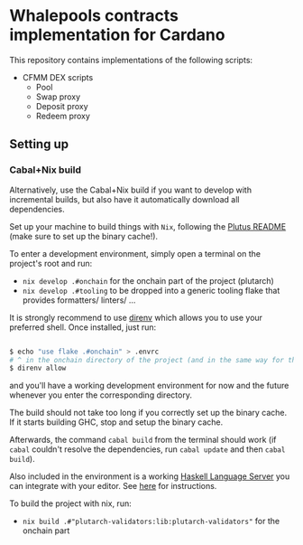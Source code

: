 # Whalepools contracts implementation for Cardano

This repository contains implementations of the following scripts:
* CFMM DEX scripts
   - Pool
   - Swap proxy
   - Deposit proxy
   - Redeem proxy

## Setting up

### Cabal+Nix build

Alternatively, use the Cabal+Nix build if you want to develop with incremental builds, but also have it automatically download all dependencies.

Set up your machine to build things with `Nix`, following the [Plutus README](https://github.com/input-output-hk/plutus/blob/master/README.adoc) (make sure to set up the binary cache!).

To enter a development environment, simply open a terminal on the project's root and run: 

- `nix develop .#onchain` for the onchain part of the project (plutarch)
- `nix develop .#tooling` to be dropped into a generic tooling flake that provides formatters/ linters/ ...


It is strongly recommend to use [direnv](https://github.com/direnv/direnv) which allows you to use your preferred shell. Once installed, just run:

```bash

$ echo "use flake .#onchain" > .envrc 
# ^ in the onchain directory of the project (and in the same way for the offchain project)
$ direnv allow
```

and you'll have a working development environment for now and the future whenever you enter the corresponding directory.

The build should not take too long if you correctly set up the binary cache. If it starts building GHC, stop and setup the binary cache.

Afterwards, the command `cabal build` from the terminal should work (if `cabal` couldn't resolve the dependencies, run `cabal update` and then `cabal build`).

Also included in the environment is a working [Haskell Language Server](https://github.com/haskell/haskell-language-server) you can integrate with your editor.
See [here](https://github.com/haskell/haskell-language-server#configuring-your-editor) for instructions.

To build the project with nix, run: 
- `nix build .#"plutarch-validators:lib:plutarch-validators"` for the onchain part
